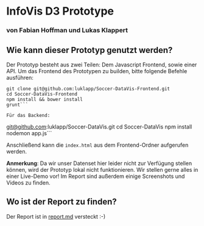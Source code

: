 # InfoVis D3 Prototype
### von Fabian Hoffman und Lukas Klappert


## Wie kann dieser Prototyp genutzt werden?
Der Prototyp besteht aus zwei Teilen: Dem Javascript Frontend, sowie einer API. 
Um das Frontend des Prototypen zu builden, bitte folgende Befehle ausführen:

```
git clone git@github.com:luklapp/Soccer-DataVis-Frontend.git
cd Soccer-DataVis-Frontend
npm install && bower install
grunt``` 

Für das Backend: 

```
git@github.com:luklapp/Soccer-DataVis.git
cd Soccer-DataVis
npm install
nodemon app.js``` 

Anschließend kann die `index.html` aus dem Frontend-Ordner aufgerufen werden. 

**Anmerkung**: Da wir unser Datenset hier leider nicht zur Verfügung stellen können, wird der Prototyp lokal nicht funktionieren. Wir stellen gerne alles in einer Live-Demo vor! Im Report sind außerdem einige Screenshots und Videos zu finden. 


## Wo ist der Report zu finden?
Der Report ist in [report.md](https://github.com/luklapp/Soccer-DataVis-Frontend/blob/master/report.md) versteckt :-)